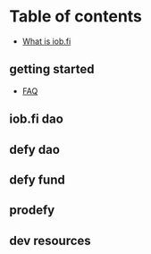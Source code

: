 # Table of contents

* [What is iob.fi](README.md)

## getting started

* [FAQ](getting-started/faq.md)

## iob.fi dao

## defy dao

## defy fund

## prodefy

## dev resources


